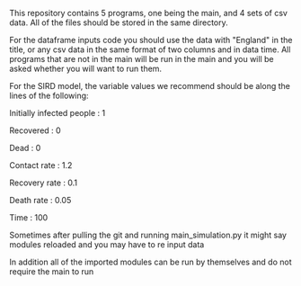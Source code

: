 This repository contains 5 programs, one being the main, and 4 sets of csv data.
All of the files should be stored in the same directory.

For the dataframe inputs code you should use the data with "England" in the title, or any csv data in the same format of two columns and in data time.
All programs that are not in the main will be run in the main and you will be asked whether you will want to run them.

For the SIRD model, the variable values we recommend should be along the lines of the following:

Initially infected people : 1

Recovered : 0

Dead : 0

Contact rate : 1.2

Recovery rate : 0.1

Death rate : 0.05

Time : 100

Sometimes after pulling the git and running main_simulation.py it might say modules reloaded and you may have to re input data

In addition all of the imported modules can be run by themselves and do not require the main to run 
